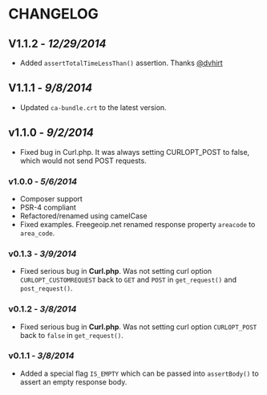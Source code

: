 CHANGELOG
=========

## V1.1.2 - *12/29/2014*

- Added `assertTotalTimeLessThan()` assertion. Thanks [@dvhirt](https://github.com/dvhirt)

## V1.1.1 - *9/8/2014*

- Updated `ca-bundle.crt` to the latest version.

## v1.1.0 - *9/2/2014*
- Fixed bug in Curl.php. It was always setting CURLOPT_POST to false, which would not send POST requests.

### v1.0.0 - *5/6/2014*
- Composer support
- PSR-4 compliant
- Refactored/renamed using camelCase
- Fixed examples. Freegeoip.net renamed response property `areacode` to `area_code`.

### v0.1.3 - *3/9/2014*
- Fixed serious bug in **Curl.php**. Was not setting curl option `CURLOPT_CUSTOMREQUEST` back to `GET` and `POST` in `get_request()` and `post_request()`.

### v0.1.2 - *3/8/2014*
- Fixed serious bug in **Curl.php**. Was not setting curl option `CURLOPT_POST` back to `false` in `get_request()`.

### v0.1.1 - *3/8/2014*
- Added a special flag `IS_EMPTY` which can be passed into `assertBody()` to assert an empty response body.
